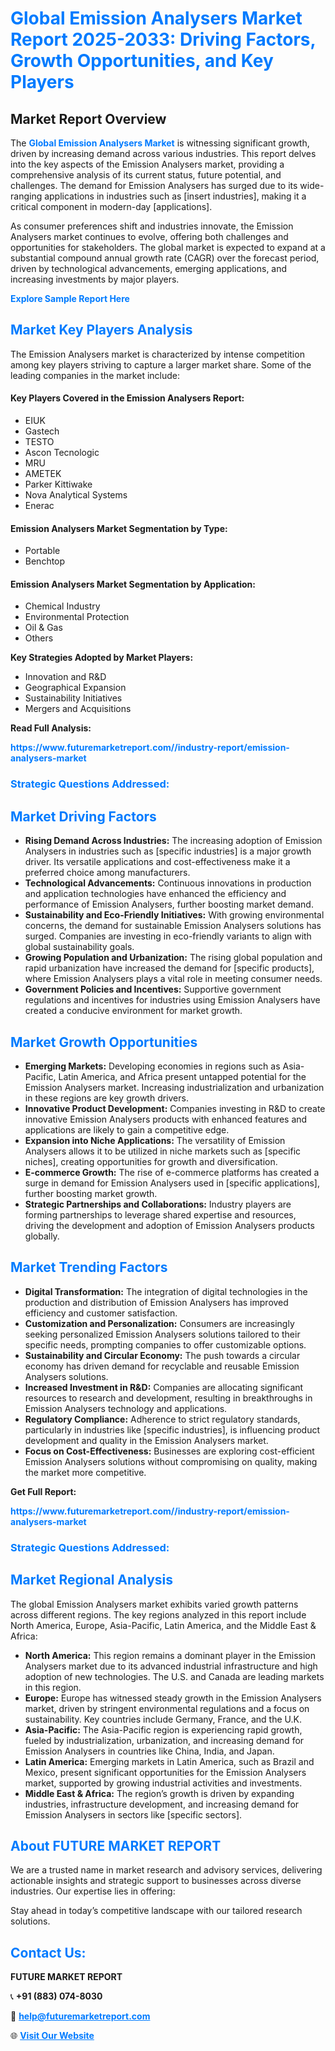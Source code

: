 <h1 style="color: #007BFF;">Global Emission Analysers Market Report 2025-2033: Driving Factors, Growth Opportunities, and Key Players</h1>

<section id="overview">
<h2>Market Report Overview</h2>
<p>The <a href="https://www.futuremarketreport.com//industry-report/emission-analysers-market" style="color: #007BFF; text-decoration: none;"><strong>Global Emission Analysers Market</strong></a> is witnessing significant growth, driven by increasing demand across various industries. This report delves into the key aspects of the Emission Analysers market, providing a comprehensive analysis of its current status, future potential, and challenges. The demand for Emission Analysers has surged due to its wide-ranging applications in industries such as [insert industries], making it a critical component in modern-day [applications].</p>
<p>As consumer preferences shift and industries innovate, the Emission Analysers market continues to evolve, offering both challenges and opportunities for stakeholders. The global market is expected to expand at a substantial compound annual growth rate (CAGR) over the forecast period, driven by technological advancements, emerging applications, and increasing investments by major players.</p>
</section>

<section id="overview">
<p><a href="https://www.futuremarketreport.com//request-sample/reportId=52321" style="color: #007BFF; text-decoration: none;"><strong>Explore Sample Report Here</strong></a></p>
</section>

<section id="key-players">
<h2 style="color: #007BFF;">Market Key Players Analysis</h2>
<p>The Emission Analysers market is characterized by intense competition among key players striving to capture a larger market share. Some of the leading companies in the market include:</p>
<h4>Key Players Covered in the Emission Analysers Report:</h4>
<ul><li>EIUK</li><li>Gastech</li><li>TESTO</li><li>Ascon Tecnologic</li><li>MRU</li><li>AMETEK</li><li>Parker Kittiwake</li><li>Nova Analytical Systems</li><li>Enerac</li></ul>
<h4>Emission Analysers Market Segmentation by Type:</h4>
<ul><li>Portable</li><li>Benchtop</li></ul>

<h4>Emission Analysers Market Segmentation by Application:</h4>
<ul><li>Chemical Industry</li><li>Environmental Protection</li><li>Oil &amp; Gas</li><li>Others</li></ul>
<p><strong>Key Strategies Adopted by Market Players:</strong></p>
<ul>
<li>Innovation and R&D</li>
<li>Geographical Expansion</li>
<li>Sustainability Initiatives</li>
<li>Mergers and Acquisitions</li>
</ul>
</section>

<section>
<p><strong>Read Full Analysis: </strong></p><a href="https://www.futuremarketreport.com//industry-report/emission-analysers-market" style="color: #007BFF; text-decoration: none;"><strong>https://www.futuremarketreport.com//industry-report/emission-analysers-market</strong></a>
<h3 style="color: #007BFF;">Strategic Questions Addressed:</h3>
</section>

<section id="driving-factors">
<h2 style="color: #007BFF;">Market Driving Factors</h2>
<ul>
<li><strong>Rising Demand Across Industries:</strong> The increasing adoption of Emission Analysers in industries such as [specific industries] is a major growth driver. Its versatile applications and cost-effectiveness make it a preferred choice among manufacturers.</li>
<li><strong>Technological Advancements:</strong> Continuous innovations in production and application technologies have enhanced the efficiency and performance of Emission Analysers, further boosting market demand.</li>
<li><strong>Sustainability and Eco-Friendly Initiatives:</strong> With growing environmental concerns, the demand for sustainable Emission Analysers solutions has surged. Companies are investing in eco-friendly variants to align with global sustainability goals.</li>
<li><strong>Growing Population and Urbanization:</strong> The rising global population and rapid urbanization have increased the demand for [specific products], where Emission Analysers plays a vital role in meeting consumer needs.</li>
<li><strong>Government Policies and Incentives:</strong> Supportive government regulations and incentives for industries using Emission Analysers have created a conducive environment for market growth.</li>
</ul>
</section>

<section id="growth-opportunities">
<h2 style="color: #007BFF;">Market Growth Opportunities</h2>
<ul>
<li><strong>Emerging Markets:</strong> Developing economies in regions such as Asia-Pacific, Latin America, and Africa present untapped potential for the Emission Analysers market. Increasing industrialization and urbanization in these regions are key growth drivers.</li>
<li><strong>Innovative Product Development:</strong> Companies investing in R&D to create innovative Emission Analysers products with enhanced features and applications are likely to gain a competitive edge.</li>
<li><strong>Expansion into Niche Applications:</strong> The versatility of Emission Analysers allows it to be utilized in niche markets such as [specific niches], creating opportunities for growth and diversification.</li>
<li><strong>E-commerce Growth:</strong> The rise of e-commerce platforms has created a surge in demand for Emission Analysers used in [specific applications], further boosting market growth.</li>
<li><strong>Strategic Partnerships and Collaborations:</strong> Industry players are forming partnerships to leverage shared expertise and resources, driving the development and adoption of Emission Analysers products globally.</li>
</ul>
</section>

<section id="trending-factors">
<h2 style="color: #007BFF;">Market Trending Factors</h2>
<ul>
<li><strong>Digital Transformation:</strong> The integration of digital technologies in the production and distribution of Emission Analysers has improved efficiency and customer satisfaction.</li>
<li><strong>Customization and Personalization:</strong> Consumers are increasingly seeking personalized Emission Analysers solutions tailored to their specific needs, prompting companies to offer customizable options.</li>
<li><strong>Sustainability and Circular Economy:</strong> The push towards a circular economy has driven demand for recyclable and reusable Emission Analysers solutions.</li>
<li><strong>Increased Investment in R&D:</strong> Companies are allocating significant resources to research and development, resulting in breakthroughs in Emission Analysers technology and applications.</li>
<li><strong>Regulatory Compliance:</strong> Adherence to strict regulatory standards, particularly in industries like [specific industries], is influencing product development and quality in the Emission Analysers market.</li>
<li><strong>Focus on Cost-Effectiveness:</strong> Businesses are exploring cost-efficient Emission Analysers solutions without compromising on quality, making the market more competitive.</li>
</ul>
</section>

<section>
<p><strong>Get Full Report: </strong></p><a href="https://www.futuremarketreport.com//industry-report/emission-analysers-market" style="color: #007BFF; text-decoration: none;"><strong>https://www.futuremarketreport.com//industry-report/emission-analysers-market</strong></a>
<h3 style="color: #007BFF;">Strategic Questions Addressed:</h3>
</section>


<section id="regional-analysis">
<h2 style="color: #007BFF;">Market Regional Analysis</h2>
<p>The global Emission Analysers market exhibits varied growth patterns across different regions. The key regions analyzed in this report include North America, Europe, Asia-Pacific, Latin America, and the Middle East & Africa:</p>
<ul>
<li><strong>North America:</strong> This region remains a dominant player in the Emission Analysers market due to its advanced industrial infrastructure and high adoption of new technologies. The U.S. and Canada are leading markets in this region.</li>
<li><strong>Europe:</strong> Europe has witnessed steady growth in the Emission Analysers market, driven by stringent environmental regulations and a focus on sustainability. Key countries include Germany, France, and the U.K.</li>
<li><strong>Asia-Pacific:</strong> The Asia-Pacific region is experiencing rapid growth, fueled by industrialization, urbanization, and increasing demand for Emission Analysers in countries like China, India, and Japan.</li>
<li><strong>Latin America:</strong> Emerging markets in Latin America, such as Brazil and Mexico, present significant opportunities for the Emission Analysers market, supported by growing industrial activities and investments.</li>
<li><strong>Middle East & Africa:</strong> The region’s growth is driven by expanding industries, infrastructure development, and increasing demand for Emission Analysers in sectors like [specific sectors].</li>
</ul>
</section>

<footer>
<h2 style="color: #007BFF;">About FUTURE MARKET REPORT</h2>
<p>We are a trusted name in market research and advisory services, delivering actionable insights and strategic support to businesses across diverse industries. Our expertise lies in offering:</p>

<p>Stay ahead in today’s competitive landscape with our tailored research solutions.</p>

<h2 style="color: #007BFF;">Contact Us:</h2>
<p><strong>FUTURE MARKET REPORT</strong></p>
<p>📞 <strong>+91 (883) 074-8030</strong></p>
<p>📧 <strong><a href="mailto:help@futuremarketreport.com" style="color: #007BFF;">help@futuremarketreport.com</a></strong></p>
<p>🌐 <strong><a href="https://www.futuremarketreport.com/" style="color: #007BFF;">Visit Our Website</a></strong></p>
</footer>